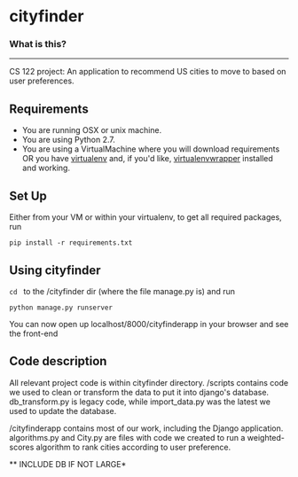 cityfinder
========================

### What is this?
-------------

CS 122 project:
An application to recommend US cities to move to based on user preferences.

Requirements
-----------

* You are running OSX or unix machine.
* You are using Python 2.7.
* You are using a VirtualMachine where you will download requirements OR you have [virtualenv](https://pypi.python.org/pypi/virtualenv) and, if you'd like, [virtualenvwrapper](https://pypi.python.org/pypi/virtualenvwrapper) installed and working.


Set Up
---------------

Either from your VM or within your virtualenv, to get all required packages, run
```
pip install -r requirements.txt
```

Using cityfinder
---------------

```cd ``` to the /cityfinder dir (where the file manage.py is) and run

```
python manage.py runserver
```
You can now open up localhost/8000/cityfinderapp in your browser and see the front-end

Code description
---------------
All relevant project code is within cityfinder directory.
/scripts contains code we used to clean or transform the data to put it into django's database. db_transform.py is legacy code, while import_data.py was the latest we used to update the database.

/cityfinderapp contains most of our work, including the Django application. algorithms.py and City.py are files with code we created to run a weighted-scores algorithm to rank cities according to user preference.

** INCLUDE DB IF NOT LARGE*
